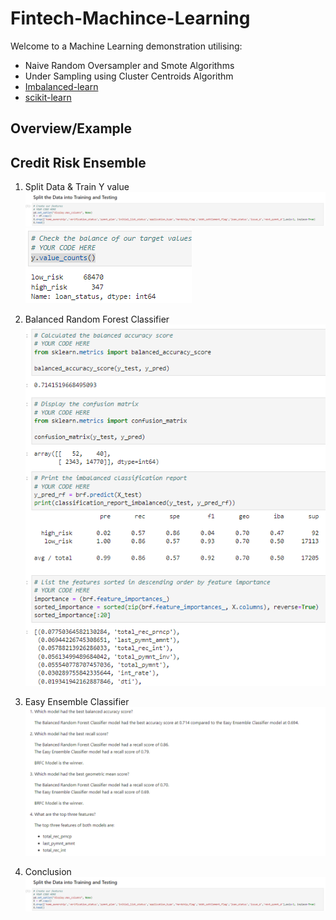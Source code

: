 # Fintech-Machince-Learning
Welcome to a Machine Learning  demonstration utilising:
- Naive Random Oversampler and Smote Algorithms
- Under Sampling using Cluster Centroids Algorithm
- [Imbalanced-learn](https://imbalanced-learn.org/stable/)
- [scikit-learn](https://scikit-learn.org/stable/)


## Overview/Example

## Credit Risk Ensemble    
1. Split Data & Train Y value  
![image_add](Images/split_ensemble_data.png)  
![image_add](Images/counts_y_values_ensemble.png)  


2. Balanced Random Forest Classifier  
![image_add](Images/BRFC_ensemble_results.png)  

3. Easy Ensemble Classifier  
![image_add](Images/conclusion_ensemble.png)  

4. Conclusion
![image_add](Images/split_ensemble_data.png)  

